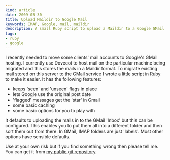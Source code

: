 ```yaml
---
kind: article
date: 2009-05-30
title: Upload Maildir to Google Mail
keywords: IMAP, Google, mail, maildir
description: A small Ruby script to upload a Maildir to a Google GMail IMAP account.
tags:
- ruby
- google
---
```


I recently needed to move some clients' mail accounts to Google's GMail
hosting. I currently use Dovecot to host mail on the particular machine being
migrated and this stores the mails in a Maildir format. To migrate existing
mail stored on this server to the GMail service I wrote a little script in Ruby
to make it easier. It has the following features:

- keeps 'seen' and 'unseen' flags in place
- lets Google use the original post date
- 'flagged' messages get the 'star' in Gmail
- some basic caching
- some basic options for you to play with

It defaults to uploading the mails in to the GMail 'Inbox' but this can be
configured. This enables you to put them all into a different folder and then
sort them out from there. In GMail, IMAP folders are just 'labels'. Most other
options have sensible defaults.

Use at your own risk but if you find something wrong then please tell me. You
can get it from [my public git repository](http://git.userspace.com.au/).
